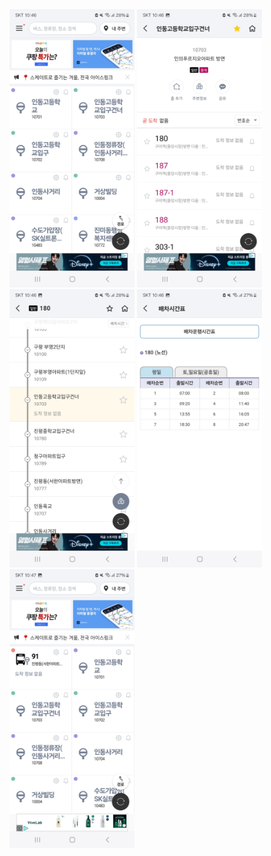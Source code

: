 
<img src="img.png" width = 200>
<img src="img_1.png" width = 200>
<img src="img_2.png" width = 200>
<img src="img_3.png" width = 200>
<img src="img_4.png" width = 200>

